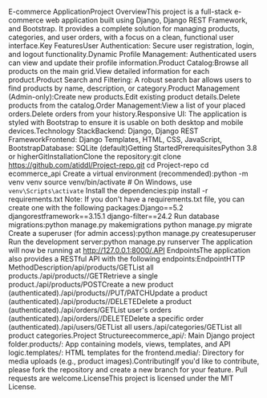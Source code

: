 E-commerce ApplicationProject OverviewThis project is a full-stack e-commerce web application built using Django, Django REST Framework, and Bootstrap. It provides a complete solution for managing products, categories, and user orders, with a focus on a clean, functional user interface.Key FeaturesUser Authentication: Secure user registration, login, and logout functionality.Dynamic Profile Management: Authenticated users can view and update their profile information.Product Catalog:Browse all products on the main grid.View detailed information for each product.Product Search and Filtering: A robust search bar allows users to find products by name, description, or category.Product Management (Admin-only):Create new products.Edit existing product details.Delete products from the catalog.Order Management:View a list of your placed orders.Delete orders from your history.Responsive UI: The application is styled with Bootstrap to ensure it is usable on both desktop and mobile devices.Technology StackBackend: Django, Django REST FrameworkFrontend: Django Templates, HTML, CSS, JavaScript, BootstrapDatabase: SQLite (default)Getting StartedPrerequisitesPython 3.8 or higherGitInstallationClone the repository:git clone https://github.com/atiddl/Project-repo.git
cd Project-repo
cd ecommerce_api
Create a virtual environment (recommended):python -m venv venv
source venv/bin/activate  # On Windows, use `venv\Scripts\activate`
Install the dependencies:pip install -r requirements.txt
Note: If you don't have a requirements.txt file, you can create one with the following packages:Django==5.2
djangorestframework==3.15.1
django-filter==24.2
Run database migrations:python manage.py makemigrations
python manage.py migrate
Create a superuser (for admin access):python manage.py createsuperuser
Run the development server:python manage.py runserver
The application will now be running at http://127.0.0.1:8000/.API EndpointsThe application also provides a RESTful API with the following endpoints:EndpointHTTP MethodDescription/api/products/GETList all products./api/products/<id>/GETRetrieve a single product./api/products/POSTCreate a new product (authenticated)./api/products/<id>/PUT/PATCHUpdate a product (authenticated)./api/products/<id>/DELETEDelete a product (authenticated)./api/orders/GETList user's orders (authenticated)./api/orders/<id>/DELETEDelete a specific order (authenticated)./api/users/GETList all users./api/categories/GETList all product categories.Project Structureecommerce_api/: Main Django project folder.products/: App containing models, views, templates, and API logic.templates/: HTML templates for the frontend.media/: Directory for media uploads (e.g., product images).ContributingIf you'd like to contribute, please fork the repository and create a new branch for your feature. Pull requests are welcome.LicenseThis project is licensed under the MIT License.
